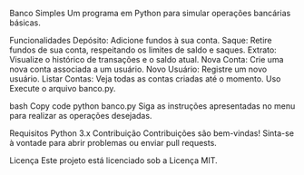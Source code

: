 Banco Simples
Um programa em Python para simular operações bancárias básicas.

Funcionalidades
Depósito: Adicione fundos à sua conta.
Saque: Retire fundos de sua conta, respeitando os limites de saldo e saques.
Extrato: Visualize o histórico de transações e o saldo atual.
Nova Conta: Crie uma nova conta associada a um usuário.
Novo Usuário: Registre um novo usuário.
Listar Contas: Veja todas as contas criadas até o momento.
Uso
Execute o arquivo banco.py.

bash
Copy code
python banco.py
Siga as instruções apresentadas no menu para realizar as operações desejadas.

Requisitos
Python 3.x
Contribuição
Contribuições são bem-vindas! Sinta-se à vontade para abrir problemas ou enviar pull requests.

Licença
Este projeto está licenciado sob a Licença MIT.
